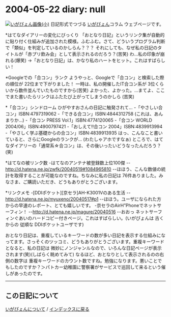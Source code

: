 2004-05-22 diary: null
=====================================================================================================
[![いがぴょん画像(小)](https://igapyon.github.io/diary/images/iga200306s.jpg "いがぴょん")](https://igapyon.github.io/diary/memo/memoigapyon.html) 日記形式でつづる [いがぴょん](https://igapyon.github.io/diary/memo/memoigapyon.html)コラム ウェブページです。

*はてなダイアリーの変化にびっくり
「おとなり日記」というリンク集が自動的に貼り付く仕組みが追加された模様。ふむふむ。さて、どういうプログラム判断で「類似」を判定しているのかしらん？？？
それにしても、なぜ私の日記のタイトルが「赤プリ飲み会」として表示されるのだろう？(苦笑) わ…私の印象が崩れる(爆笑)
→「おとなり日記」は、かなり私のハートをヒット。これはすばらしい！

*Googleでの「合コン」ランク
ようやっと、Googleで「合コン」と検索した際の順位が 22位まで下がりました！ 一時は、私の開催したIT合コン系が 3位くらいから数件並んでいたものですから(苦笑) よかった、よかった。…まてよ、ここでまた書いたらリンクはふたたび上がってしまうのかしら (苦笑)

*「合コン」シンドローム
ひがやすおさんの日記に触発されて…
-「やさしい合コン」ISBN:4797319062
-「できる合コン」ISBN:4844312758 (これは、あんまりか…)
-「合コン PRESS Vol.1」ISBN:4774120065
-「合コン WORLD 2004/06」ISBN:4900797421
-「おしえて!!合コン 2004」ISBN:4839913994
-「やさしく学ぶ基礎からの合コン」ISBN:4839913935
はっ、こんなこと書いていると、さらにGoogleのランクが… (わたしゃアホですなぁ)
ところで、はてなダイアリーの「通常系☆合コン」は、その後いったいどうなったんだろう？ (笑)

*はてなの被リンク数
-はてなのアンテナ被登録数上位100傑 
--http://d.hatena.ne.jp/zwfk/20040519#1084965810
--ほほう、こんな数値の統計を取得することが可能なのですね。ちなみに私の日記は 76件ありました。みなさま、ご購読いただき、どうもありがとうございます。

*リンクメモ
-[DDIポケット][京セラ]AH-K3001Vのある生活
--http://d.hatena.ne.jp/myuxeno/20040517#p1
--ほほう。ユーザになられた方からの早速のレポート、とても嬉しいです。
-京セラのAirH”Phoneでネットサーフィン！
--http://d.hatena.ne.jp/magure/20040516
--おおっ ネットサーフィンぐあいのハードコピー付きページ。これはすばらしい。(いがぴょんは 古くからの 従順な DDIポケットユーザです)


おとなり日記は、重複しているキーワードの数が多い日記を表示する仕組みになってます。さっそくのツッコミ、どうもありがとうございます。重複キーワードとなると、私の日記は 微妙にノンジャンルなので、いろんな日記ページが表示されます(笑)(しばらく眺めてみて) なるほど、おとなりとして表示されるのの右側の数字は 重複キーワードのカウント数ですね。勉強になります。悪いことでもしたのですか？＞パトカー幼稚園に警察署がサービスで巡回して来るという催しがあったのです。

----------------------------------------------------------------------------------------------------

## この日記について
[いがぴょんについて](http://www.igapyon.jp/igapyon/diary/memo/memoigapyon.html) / [インデックスに戻る](https://igapyon.github.io/diary/idxall.html)
